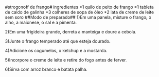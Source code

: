 #strogonoff de frango#
ingredientes
*1 quilo de peito de frango
*1 tableta de caldo de galinha
*3 colheres de sopa de óleo
*2 lata de creme de leite sem soro
##Modo de preparado##
1)Em uma panela, misture o frango, o alho, a maionese, o sal e a pimenta.

2)Em uma frigideira grande, derreta a manteiga e doure a cebola.

3)Junte o frango temperado até que esteja dourado.

4)Adicione os cogumelos, o ketchup e a mostarda.

5)Incorpore o creme de leite e retire do fogo antes de ferver.

6)Sirva com arroz branco e batata palha.